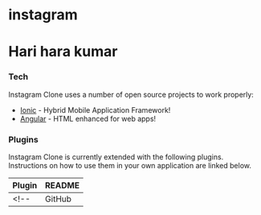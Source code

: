 # instagram
# Hari hara kumar

### Tech

Instagram Clone uses a number of open source projects to work properly:

* [Ionic](https://ionicframework.com/) - Hybrid Mobile Application Framework!
* [Angular](https://angular.io/) - HTML enhanced for web apps!


### Plugins

Instagram Clone is currently extended with the following plugins. Instructions on how to use them in your own application are linked below.

| Plugin | README |
| ------ | ------ |
<!-- | GitHub | [plugins/github/README.md] | -->